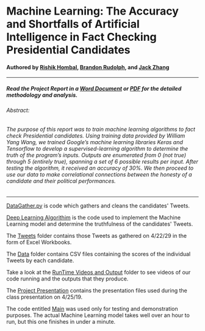 # Machine Learning: The Accuracy and Shortfalls of Artificial Intelligence in Fact Checking Presidential Candidates

#### Authored by [Rishik Hombal](rsh83@case.edu), [Brandon Rudolph](brr30@case.edu), and [Jack Zhang](cxz416@case.edu)
***
##### Read the Project Report in a [Word Document](https://github.com/blazepower/DSCI_133_Project/tree/master/Project_Report.docx) or [PDF](https://github.com/blazepower/DSCI_133_Project/tree/master/Project_Report.pdf) for the detailed methodology and analysis.

###### Abstract:
###### The purpose of this report was to train machine learning algorithms to fact check Presidential candidates. Using training data provided by William Yang Wang, we trained Google’s machine learning libraries Keras and Tensorflow to develop a supervised-learning algorithm to determine the truth of the program’s inputs. Outputs are enumerated from 0 (not true) through 5 (entirely true), spanning a set of 6 possible results per input. After testing the algorithm, it received an accuracy of 30%. We then proceed to use our data to make correlational connections between the honesty of a candidate and their political performances.
***

[DataGather.py](https://github.com/blazepower/DSCI_133_Project/blob/master/DataGather.py) is code which gathers and cleans the candidates' Tweets.

[Deep Learning Algorithim](https://github.com/blazepower/DSCI_133_Project/blob/master/DeepLearningAlgorithim.py) is the code used to implement the Machine Learning model and determine the truthfulness of the candidates' Tweets.

The [Tweets](https://github.com/blazepower/DSCI_133_Project/tree/master/Tweets) folder contains those Tweets as gathered on 4/22/29 in the form of Excel Workbooks.

The [Data](https://github.com/blazepower/DSCI_133_Project/tree/master/Data) folder contains CSV files containing the scores of the individual Tweets by each candidate.

Take a look at the [RunTime Videos and Output](https://github.com/blazepower/DSCI_133_Project/tree/master/RunTime_Videos_and_Output) folder to see videos of our code running and the outputs that they produce.

The [Project Presentation](https://github.com/blazepower/DSCI_133_Project/blob/master/Project_Presentation.pdf) contains the presentation files used during the class presentation on 4/25/19.

The code entitled [Main](https://github.com/blazepower/DSCI_133_Project/blob/master/Main.py) was used only for testing and demonstration purposes.  The actual Machine Learning model takes well over an hour to run, but this one finishes in under a minute.
